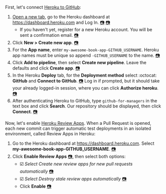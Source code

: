First, let's connect [Heroku to GitHub](https://devcenter.heroku.com/articles/github-integration):

1. <a href="https://www.heroku.com" target="\_blank">Open a new tab</a>, go to the Heroku dashboard at https://dashboard.heroku.com and Log In. [:camera:](https://github.com/universeworkshops/github-for-managers/master/workshop-images/github-for-managers.032.jpeg) [:camera:](https://github.com/universeworkshops/github-for-managers/master/workshop-images/github-for-managers.033.jpeg)
    - If you haven't yet, register for a new Heroku account. You will be sent a confirmation email. [:camera:](https://github.com/universeworkshops/github-for-managers/master/workshop-images/github-for-managers.034.jpeg)
1. Click **New > Create new app**. [:camera:](https://github.com/universeworkshops/github-for-managers/master/workshop-images/github-for-managers.035.jpeg)
1. For the **App name**, enter `my-awesome-book-app-GITHUB_USERNAME`. Heroku app names must be unique so append `-GITHUB_USERNAME` to the name. [:camera:](https://github.com/universeworkshops/github-for-managers/master/workshop-images/github-for-managers.036.jpeg)
1. Click **Add to pipeline**, then select **Create new pipeline**. Leave the defaults and click **Create app**. [:camera:](https://github.com/universeworkshops/github-for-managers/master/workshop-images/github-for-managers.036.jpeg)
1. In the Heroku **Deploy** tab, for the **Deployment method** select :octocat: **GitHub** and **Connect to GitHub**. [:camera:](https://github.com/universeworkshops/github-for-managers/master/workshop-images/github-for-managers.037.jpeg) Log in if prompted, but it should take your already logged-in session, where you can click **Authorize heroku**. [:camera:](https://github.com/universeworkshops/github-for-managers/master/workshop-images/github-for-managers.038.jpeg)
1. After authenticating Heroku to GitHub, type `github-for-managers` in the text box and click **Search**. Our repository should be displayed, then click **Connect**. [:camera:](https://github.com/universeworkshops/github-for-managers/master/workshop-images/github-for-managers.039.jpeg)

Now, let's enable [Heroku Review Apps](https://devcenter.heroku.com/articles/github-integration-review-apps). When a Pull Request is opened, each new commit can trigger automatic test deployments in an isolated environment, called Review Apps in Heroku:

1. Go to the Heroku dashboard at https://dashboard.heroku.com. Select **my-awesome-book-app-GITHUB_USERNAME**. [:camera:](https://github.com/universeworkshops/github-for-managers/master/workshop-images/github-for-managers.040.jpeg)
1. Click **Enable Review Apps** [:camera:](https://github.com/universeworkshops/github-for-managers/master/workshop-images/github-for-managers.041.jpeg), then select both options:
    - :ballot_box_with_check: _Select Create new review apps for new pull requests automatically_ [:camera:](https://github.com/universeworkshops/github-for-managers/master/workshop-images/github-for-managers.042.jpeg)
    - :ballot_box_with_check: _Select Destroy stale review apps automatically_ [:camera:](https://github.com/universeworkshops/github-for-managers/master/workshop-images/github-for-managers.042.jpeg)
    - Click **Enable** [:camera:](https://github.com/universeworkshops/github-for-managers/master/workshop-images/github-for-managers.042.jpeg)
